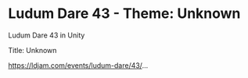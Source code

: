 # Ludum Dare 43 - Theme: Unknown
Ludum Dare 43 in Unity

Title: Unknown

https://ldjam.com/events/ludum-dare/43/...
